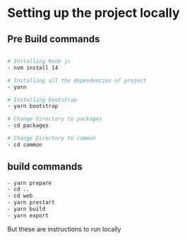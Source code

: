 
# Setting up the project locally

## Pre Build commands
``` bash

# Installing Node js
- nvm install 14

# Installing all the dependencies of project
- yarn

# Installing Bootstrap
- yarn bootstrap

# Change Directory to packages
- cd packages

# Change Directory to common
- cd common
```


## build commands
``` bash
- yarn prepare
- cd ..
- cd web
- yarn prestart
- yarn build
- yarn export

```


But these are instructions to run locally
